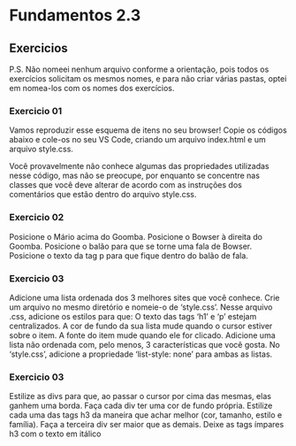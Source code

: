 # Fundamentos 2.3

## Exercicios

P.S. Não nomeei nenhum arquivo conforme a orientação, pois todos os exercícios solicitam os mesmos nomes,
e para não criar várias pastas, optei em nomea-los com os nomes dos exercícios.

### Exercicio 01

Vamos reproduzir esse esquema de itens no seu browser! Copie os códigos abaixo e cole-os no seu VS Code, criando um arquivo index.html e um arquivo style.css.

Você provavelmente não conhece algumas das propriedades utilizadas nesse código, mas não se preocupe, por enquanto se concentre nas classes que você deve alterar de acordo com as instruções dos comentários que estão dentro do arquivo style.css.


### Exercicio 02

Posicione o Mário acima do Goomba.
Posicione o Bowser à direita do Goomba.
Posicione o balão para que se torne uma fala de Bowser.
Posicione o texto da tag p para que fique dentro do balão de fala.


### Exercicio 03

Adicione uma lista ordenada dos 3 melhores sites que você conhece.
Crie um arquivo no mesmo diretório e nomeie-o de ‘style.css’.
Nesse arquivo .css, adicione os estilos para que:
O texto das tags ‘h1’ e ‘p’ estejam centralizados.
A cor de fundo da sua lista mude quando o cursor estiver sobre o item.
A fonte do item mude quando ele for clicado.
Adicione uma lista não ordenada com, pelo menos, 3 características que você gosta.
No ‘style.css’, adicione a propriedade ‘list-style: none’ para ambas as listas.


### Exercicio 03

Estilize as divs para que, ao passar o cursor por cima das mesmas, elas ganhem uma borda.
Faça cada div ter uma cor de fundo própria.
Estilize cada uma das tags h3 da maneira que achar melhor (cor, tamanho, estilo e família).
Faça a terceira div ser maior que as demais.
Deixe as tags ímpares h3 com o texto em itálico
